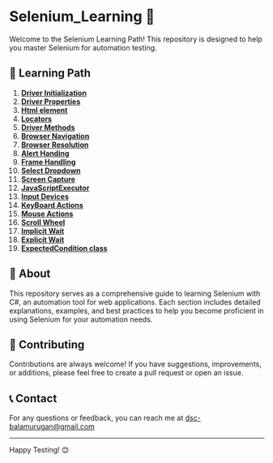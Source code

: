 # Selenium_Learning 🚀

Welcome to the Selenium Learning Path! This repository is designed to help you master Selenium for automation testing.

## 📘 Learning Path

1. **[Driver Initialization](./BrowserInitialization/DriverInitialization.md)**
2. **[Driver Properties](./BrowserInitialization/DriverProperties.md)**
3. **[Html element](./Locators/HTML%20element.md)**
4. **[Locators](./Locators/Locators.md)**
5. **[Driver Methods](./BrowserInitialization/DriverMethods.md)**
6. **[Browser Navigation](./BrowserNavigation/BrowserNavigation.md)**
7. **[Browser Resolution](./BrowserResolution/BrowserResolution.md)**
8. **[Alert Handing](./AlertHanding/AlertHanding.md)**
9. **[Frame Handling](./FrameHandling/FrameHandling.md)**
10. **[Select Dropdown](./WebElementInteractions/Dropdowns/SelectElement.md)**
11. **[Screen Capture](./DriverExtensions/Screencapturing/ScreenCapturing.md)**
12. **[JavaScriptExecutor](./DriverExtensions/JavaScriptExecutor/JavaScriptExecutor.md)**
13. **[Input Devices](./InputDeviceControls/InputDeviceActions.md)**
14. **[KeyBoard Actions](./InputDeviceControls/KeyboardInteractions.md)**
15. **[Mouse Actions](./InputDeviceControls/MouseInteractions.md)**
16. **[Scroll Wheel](./InputDeviceControls/ScrollWheelInteractions.md)**
17. **[Implicit Wait](./Waits/Timeouts.md)**
18. **[Explicit Wait](./Waits/ExplicitWait.md)**
19. **[ExpectedCondition class](./Waits/ExplicitWait.md)**
## 📄 About

This repository serves as a comprehensive guide to learning Selenium with C#, an automation tool for web applications. Each section includes detailed explanations, examples, and best practices to help you become proficient in using Selenium for your automation needs.

## 💬 Contributing

Contributions are always welcome! If you have suggestions, improvements, or additions, please feel free to create a pull request or open an issue.

## 📞 Contact

For any questions or feedback, you can reach me at [dsc-balamurugan@gmail.com](mailto:[dsc-balamurugan@gmail.com])

---

Happy Testing! 😊
